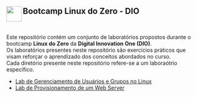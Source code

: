 <section style="display: flex; justify-content: flex-start; align-items: center;">
    <h1>
        <a href="https://www.dio.me/">
            <img align="left" width="40px" src="https://hermes.digitalinnovation.one/assets/diome/logo-minimized.png" >
        </a>
        <span>
            Bootcamp Linux do Zero - DIO</h1>
        </span>
    </h1>
</section>

Este repositório contém um conjunto de laboratórios propostos durante o bootcamp **Linux do Zero** da **Digital Innovation One (DIO)**.  
Os laboratórios presentes neste repositório são exercícios práticos que visam reforçar o aprendizado dos conceitos abordados no curso.  
Cada diretório presente neste repositório refere-se a um laboraótrio específico.

- [Lab de Gerenciamento de Usuários e Grupos no Linux](https://github.com/x86mota/DIO-LinuxDoZero-LabProject/tree/main/LabIaC)
- [Lab de Provisionamento de um Web Server](https://github.com/x86mota/DIO-LinuxDoZero-LabProject/tree/main/LabWebServer)
